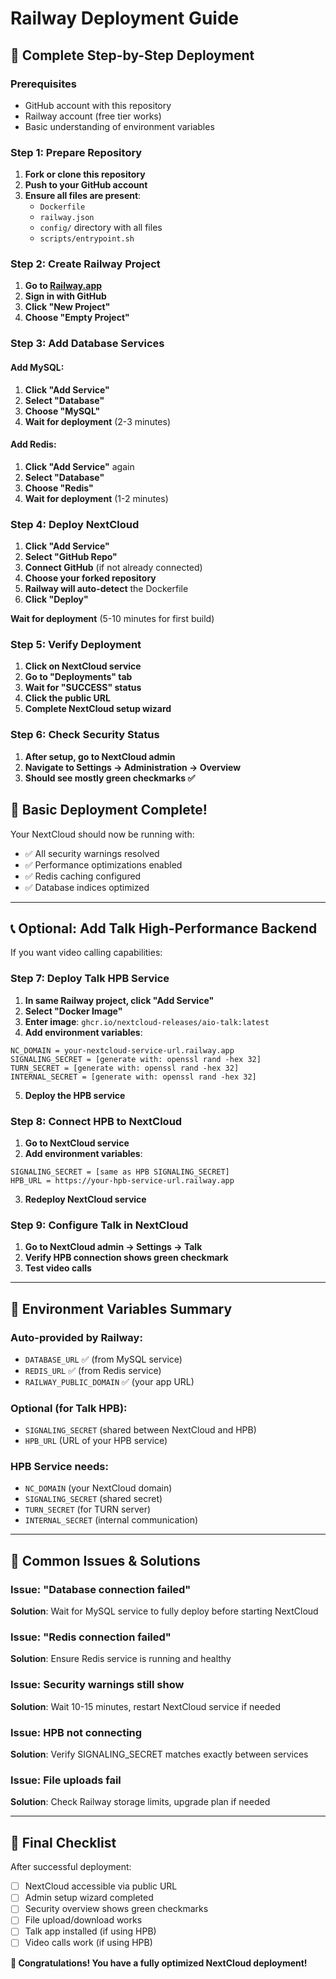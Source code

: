 # Railway Deployment Guide

## 🎯 Complete Step-by-Step Deployment

### Prerequisites
- GitHub account with this repository
- Railway account (free tier works)
- Basic understanding of environment variables

### Step 1: Prepare Repository

1. **Fork or clone this repository**
2. **Push to your GitHub account**
3. **Ensure all files are present**:
   - `Dockerfile`
   - `railway.json` 
   - `config/` directory with all files
   - `scripts/entrypoint.sh`

### Step 2: Create Railway Project

1. **Go to [Railway.app](https://railway.app)**
2. **Sign in with GitHub**
3. **Click "New Project"**
4. **Choose "Empty Project"**

### Step 3: Add Database Services

#### Add MySQL:
1. **Click "Add Service"**
2. **Select "Database"**
3. **Choose "MySQL"**
4. **Wait for deployment** (2-3 minutes)

#### Add Redis:
1. **Click "Add Service"** again
2. **Select "Database"**
3. **Choose "Redis"**
4. **Wait for deployment** (1-2 minutes)

### Step 4: Deploy NextCloud

1. **Click "Add Service"**
2. **Select "GitHub Repo"**
3. **Connect GitHub** (if not already connected)
4. **Choose your forked repository**
5. **Railway will auto-detect** the Dockerfile
6. **Click "Deploy"**

**Wait for deployment** (5-10 minutes for first build)

### Step 5: Verify Deployment

1. **Click on NextCloud service**
2. **Go to "Deployments" tab**
3. **Wait for "SUCCESS" status**
4. **Click the public URL**
5. **Complete NextCloud setup wizard**

### Step 6: Check Security Status

1. **After setup, go to NextCloud admin**
2. **Navigate to Settings → Administration → Overview**
3. **Should see mostly green checkmarks ✅**

## 🎉 Basic Deployment Complete!

Your NextCloud should now be running with:
- ✅ All security warnings resolved
- ✅ Performance optimizations enabled
- ✅ Redis caching configured
- ✅ Database indices optimized

---

## 📞 Optional: Add Talk High-Performance Backend

If you want video calling capabilities:

### Step 7: Deploy Talk HPB Service

1. **In same Railway project, click "Add Service"**
2. **Select "Docker Image"**
3. **Enter image**: `ghcr.io/nextcloud-releases/aio-talk:latest`
4. **Add environment variables**:

```
NC_DOMAIN = your-nextcloud-service-url.railway.app
SIGNALING_SECRET = [generate with: openssl rand -hex 32]
TURN_SECRET = [generate with: openssl rand -hex 32]  
INTERNAL_SECRET = [generate with: openssl rand -hex 32]
```

5. **Deploy the HPB service**

### Step 8: Connect HPB to NextCloud

1. **Go to NextCloud service**
2. **Add environment variables**:

```
SIGNALING_SECRET = [same as HPB SIGNALING_SECRET]
HPB_URL = https://your-hpb-service-url.railway.app
```

3. **Redeploy NextCloud service**

### Step 9: Configure Talk in NextCloud

1. **Go to NextCloud admin → Settings → Talk**
2. **Verify HPB connection shows green checkmark**
3. **Test video calls**

---

## 🔧 Environment Variables Summary

### Auto-provided by Railway:
- `DATABASE_URL` ✅ (from MySQL service)
- `REDIS_URL` ✅ (from Redis service)
- `RAILWAY_PUBLIC_DOMAIN` ✅ (your app URL)

### Optional (for Talk HPB):
- `SIGNALING_SECRET` (shared between NextCloud and HPB)
- `HPB_URL` (URL of your HPB service)

### HPB Service needs:
- `NC_DOMAIN` (your NextCloud domain)
- `SIGNALING_SECRET` (shared secret)
- `TURN_SECRET` (for TURN server)
- `INTERNAL_SECRET` (internal communication)

---

## 🚨 Common Issues & Solutions

### Issue: "Database connection failed"
**Solution**: Wait for MySQL service to fully deploy before starting NextCloud

### Issue: "Redis connection failed"  
**Solution**: Ensure Redis service is running and healthy

### Issue: Security warnings still show
**Solution**: Wait 10-15 minutes, restart NextCloud service if needed

### Issue: HPB not connecting
**Solution**: Verify SIGNALING_SECRET matches exactly between services

### Issue: File uploads fail
**Solution**: Check Railway storage limits, upgrade plan if needed

---

## 🎯 Final Checklist

After successful deployment:

- [ ] NextCloud accessible via public URL
- [ ] Admin setup wizard completed
- [ ] Security overview shows green checkmarks
- [ ] File upload/download works
- [ ] Talk app installed (if using HPB)
- [ ] Video calls work (if using HPB)

**🎉 Congratulations! You have a fully optimized NextCloud deployment!**
